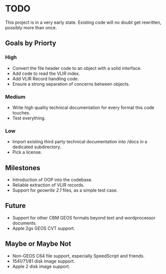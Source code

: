 # TODO

This project is in a very early state. Existing code will no doubt get rewritten, possibly more than once.

## Goals by Priorty

### High

* Convert the file header code to an object with a solid interface.
* Add code to read the VLIR index.
* Add VLIR Record handling code.
* Ensure a strong separation of concerns between objects.

### Medium

* Write high quality technical documentation for every format this code touches.
* Test everything.

### Low

* Import existing third party technical documentation into /docs in a dedicated subdirectory.
* Pick a license.

## Milestones 

* Introduction of OOP into the codebase.
* Reliable extraction of VLIR records.
* Support for *geowrite 2.1* files, as a simple test case.

## Future

* Support for other CBM GEOS formats beyond text and wordprocessor documents.
* Apple 2gs GEOS CVT support.

## Maybe or Maybe Not

* Non-GEOS C64 file support, especially SpeedScript and friends.
* 1541/71/81 disk image support.
* Apple 2 disk image support.
